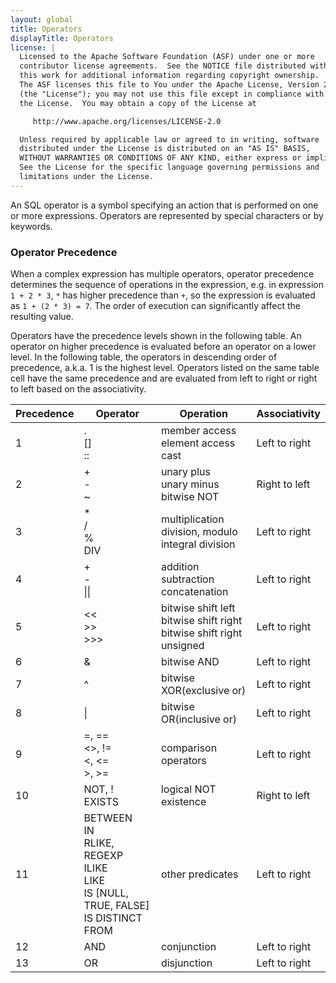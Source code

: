 ```yaml
---
layout: global
title: Operators
displayTitle: Operators
license: |
  Licensed to the Apache Software Foundation (ASF) under one or more
  contributor license agreements.  See the NOTICE file distributed with
  this work for additional information regarding copyright ownership.
  The ASF licenses this file to You under the Apache License, Version 2.0
  (the "License"); you may not use this file except in compliance with
  the License.  You may obtain a copy of the License at

     http://www.apache.org/licenses/LICENSE-2.0

  Unless required by applicable law or agreed to in writing, software
  distributed under the License is distributed on an "AS IS" BASIS,
  WITHOUT WARRANTIES OR CONDITIONS OF ANY KIND, either express or implied.
  See the License for the specific language governing permissions and
  limitations under the License.
---
```


An SQL operator is a symbol specifying an action that is performed on one or more expressions. Operators are represented by special characters or by keywords.

### Operator Precedence

When a complex expression has multiple operators, operator precedence determines the sequence of operations in the expression,
e.g. in expression `1 + 2 * 3`, `*` has higher precedence than `+`, so the expression is evaluated as `1 + (2 * 3) = 7`.
The order of execution can significantly affect the resulting value.

Operators have the precedence levels shown in the following table.
An operator on higher precedence is evaluated before an operator on a lower level.
In the following table, the operators in descending order of precedence, a.k.a. 1 is the highest level.
Operators listed on the same table cell have the same precedence and are evaluated from left to right or right to left based on the associativity.

<table>
  <thead>
    <tr>
      <th>Precedence</th>
      <th>Operator</th>
      <th>Operation</th>
      <th>Associativity</th>
    </tr>
  </thead>
  <tbody>
    <tr>
      <td>1</td>
      <td>.<br/>[]<br/>::</td>
      <td>member access<br/>element access<br/>cast</td>
      <td>Left to right</td>
    </tr>
    <tr>
      <td>2</td>
      <td>+<br/>-<br/>~</td>
      <td>unary plus<br/>unary minus<br/>bitwise NOT</td>
      <td>Right to left</td>
    </tr>
    <tr>
      <td>3</td>
      <td>*<br/>/<br/>%<br/>DIV</td>
      <td>multiplication<br/>division, modulo<br/>integral division</td>
      <td>Left to right</td>
    </tr>
    <tr>
      <td>4</td>
      <td>+<br/>-<br/>||</td>
      <td>addition<br/>subtraction<br/>concatenation</td>
      <td>Left to right</td>
    </tr>
    <tr>
      <td>5</td>
      <td>&lt;&lt;<br/>&gt;&gt;<br/>&gt;&gt;&gt;</td>
      <td>bitwise shift left<br/>bitwise shift right<br/>bitwise shift right unsigned</td>
      <td>Left to right</td>
    </tr>
    <tr>
      <td>6</td>
      <td>&</td>
      <td>bitwise AND</td>
      <td>Left to right</td>
    </tr>
    <tr>
      <td>7</td>
      <td>^</td>
      <td>bitwise XOR(exclusive or)</td>
      <td>Left to right</td>
    </tr>
    <tr>
      <td>8</td>
      <td>|</td>
      <td>bitwise OR(inclusive or)</td>
      <td>Left to right</td>
    </tr>
    <tr>
      <td>9</td>
      <td>=, ==<br/>&lt;&gt;, !=<br/>&lt;, &lt;=<br/>&gt;, &gt;=</td>
      <td>comparison operators</td>
      <td>Left to right</td>
    </tr>
    <tr>
      <td>10</td>
      <td>NOT, !<br/>EXISTS</td>
      <td>logical NOT<br/>existence</td>
      <td>Right to left</td>
    </tr>
    <tr>
      <td>11</td>
      <td>BETWEEN<br/>IN<br/>RLIKE, REGEXP<br/>ILIKE<br/>LIKE<br/>IS [NULL, TRUE, FALSE]<br/>IS DISTINCT FROM</td>
      <td>other predicates</td>
      <td>Left to right</td>
    </tr>
    <tr>
      <td>12</td>
      <td>AND</td>
      <td>conjunction</td>
      <td>Left to right</td>
    </tr>
    <tr>
      <td>13</td>
      <td>OR</td>
      <td>disjunction</td>
      <td>Left to right</td>
    </tr>
  </tbody>
</table>
